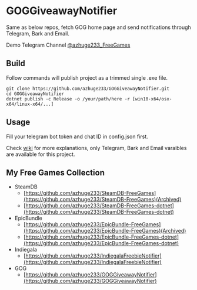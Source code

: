 # GOGGiveawayNotifier

Same as below repos, fetch GOG home page and send notifications through Telegram, Bark and Email.

Demo Telegram Channel [@azhuge233_FreeGames](https://t.me/azhuge233_FreeGames)

## Build

Follow commands will publish project as a trimmed single .exe file.

```
git clone https://github.com/azhuge233/GOGGiveawayNotifier.git
cd GOGGiveawayNotifier
dotnet publish -c Release -o /your/path/here -r [win10-x64/osx-x64/linux-x64/...]
```

## Usage

Fill your telegram bot token and chat ID in config.json first.

Check [wiki](https://github.com/azhuge233/SteamDB-FreeGames-dotnet/wiki/Config-Description) for more explanations, only Telegram, Bark and Email varaibles are available for this project.

## My Free Games Collection

- SteamDB
    - [https://github.com/azhuge233/SteamDB-FreeGames](https://github.com/azhuge233/SteamDB-FreeGames)(Archived)
    - [https://github.com/azhuge233/SteamDB-FreeGames-dotnet](https://github.com/azhuge233/SteamDB-FreeGames-dotnet)
- EpicBundle
    - [https://github.com/azhuge233/EpicBundle-FreeGames](https://github.com/azhuge233/EpicBundle-FreeGames)(Archived)
    - [https://github.com/azhuge233/EpicBundle-FreeGames-dotnet](https://github.com/azhuge233/EpicBundle-FreeGames-dotnet)
- Indiegala
    - [https://github.com/azhuge233/IndiegalaFreebieNotifier](https://github.com/azhuge233/IndiegalaFreebieNotifier)
- GOG
    - [https://github.com/azhuge233/GOGGiveawayNotifier](https://github.com/azhuge233/GOGGiveawayNotifier)
